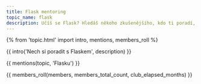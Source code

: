 ```yaml
---
title: Flask mentoring
topic_name: flask
description: Učíš se Flask? Hledáš někoho zkušenějšího, kdo ti poradí, když se zasekneš? Kdo ti ukáže správné postupy a nasměruje tě na kvalitní návody nebo kurzy?
---
```

{% from 'topic.html' import intro, mentions, members_roll %}

{{ intro('Nech si poradit s Flaskem', description) }}

{{ mentions(topic, 'Flasku') }}

{{ members_roll(members, members_total_count, club_elapsed_months) }}
